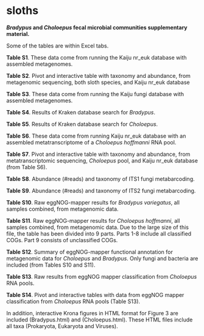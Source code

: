 # sloths
**_Bradypus_ and _Choloepus_ fecal microbial communities supplementary material.**

Some of the tables are within Excel tabs.

**Table S1**. These data come from running the Kaiju nr_euk database with assembled metagenomes.

**Table S2**. Pivot and interactive table with taxonomy and abundance, from metagenomic sequencing, both sloth species, and Kaiju nr_euk database

**Table S3**. These data come from running the Kaiju fungi database with assembled metagenomes.

**Table S4**. Results of Kraken database search for <i>Bradypus</i>.

**Table S5**. Results of Kraken database search for <i>Choloepus</i>.

**Table S6**. These data come from running Kaiju nr_euk database with an assembled metatranscriptome of a <i>Choloepus hoffmanni</i> RNA pool.

**Table S7**. Pivot and interactive table with taxonomy and abundance, from metatranscriptomic sequencing, <i>Choloepus</i> pool, and Kaiju nr_euk database (from Table S6).

**Table S8**. Abundance (#reads) and taxonomy of ITS1 fungi metabarcoding.

**Table S9**. Abundance (#reads) and taxonomy of ITS2 fungi metabarcoding.

**Table S10**. Raw eggNOG-mapper results for <i>Bradypus variegatus</i>, all samples combined, from metagenomic data.

**Table S11**. Raw eggNOG-mapper results for <i>Choloepus hoffmanni</i>, all samples combined, from metagenomic data. Due to the large size of this file, the table has been divided into 9 parts. Parts 1-8 include all classified COGs. Part 9 consists of unclassified COGs.

**Table S12**. Summary of eggNOG-mapper functional annotation for metagenomic data for <i>Choloepus</i> and <i>Bradypus</i>. Only fungi and bacteria are included (from Tables S10 and S11).

**Table S13**. Raw results from eggNOG mapper classification from <i>Choloepus</i> RNA pools.

**Table S14**. Pivot and interactive tables with data from eggNOG mapper classification from <i>Choloepus</i> RNA pools (Table S13).

In addition, interactive Krona figures in HTML format for Figure 3 are included (Bradypus.html) and (Choloepus.html). These HTML files include all taxa (Prokaryota, Eukaryota and Viruses).
